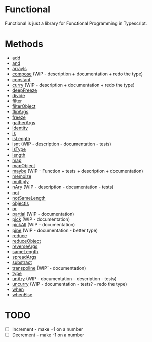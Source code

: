# Functional

Functional is just a library for Functional Programming in Typescript.

# Methods

- [add](./src/add/add.md)
- [and](./src/and/and.md)
- [arrayIs](./src/arrayIs/arrayIs.md)
- [compose](./src/compose/compose.md) (WIP - description + documentation + redo the type)
- [constant](./src/constant/constant.md)
- [curry](./src/curry/curry.md) (WIP - description + documentation + redo the type)
- [deepFreeze](./src/deepFreeze/deepFreeze.md)
- [divide](./src/divide/divide.md)
- [filter](./src/filter/filter.md)
- [filterObject](./src/filterObject/filterObject.md)
- [flipArgs](./src/flipArgs/flipArgs.md)
- [freeze](./src/freeze/freeze.md)
- [gatherArgs](./src/gatherArgs/gatherArgs.md)
- [identity](./src/identity/identity.md)
- [is](./src/is/is.md)
- [isLength](./src/isLength/isLength.md)
- [isnt](./src/isnt/isnt.md) (WIP - description - documentation - tests)
- [isType](./src/isType/isType.md)
- [length](./src/length/length.md)
- [map](./src/map/map.md)
- [mapObject](./src/mapObject/mapObject.md)
- [maybe](./src/maybe/maybe.md) (WIP - Function + tests + description + documentation)
- [memoize](./src/memoize/memoize.md)
- [multiply](./src/multiply/multiply.md)
- [nAry](./src/nAry/nAry.md) (WIP - description - documentation - tests)
- [not](./src/not/not.md)
- [notSameLength](./src/notSameLength/notSameLength.md)
- [objectIs](./src/objectIs/objectIs.md)
- [or](./src/or/or.md)
- [partial](./src/partial/partial.md) (WIP - documentation)
- [pick](./src/pick/pick.md) (WIP - documentation)
- [pickAll](./src/pickAll/pickAll.md) (WIP - documentation)
- [pipe](./src/pipe/pipe.md) (WIP - documentation - better type)
- [reduce](./src/reduce/reduce.md)
- [reduceObject](./src/reduceObject/reduceObject.md)
- [reverseArgs](./src/reverseArgs/reverseArgs.md)
- [sameLength](./src/sameLength/sameLength.md)
- [spreadArgs](./src/spreadArgs/spreadArgs.md)
- [substract](./src/substract/substract.md)
- [transpoline](./src/transpoline/transpoline.md) (WIP¨- documentation)
- [type](./src/type/type.md)
- [unAry](./src/unAry/unAry.md) (WIP - documentation - description - tests)
- [uncurry](./src/uncurry/uncurry.md) (WIP - documentation - tests? - redo the type)
- [when](./src/when/when.md)
- [whenElse](./src/whenElse/whenElse.md)

# TODO

- [ ] Increment - make +1 on a number
- [ ] Decrement - make -1 on a number

<!--
## Build

After npm run build, if want to create a pack folder, go to the dist folder and run "npm pack"
-->
